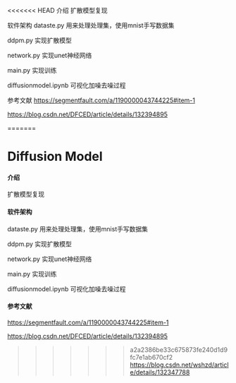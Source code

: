 <<<<<<< HEAD
介绍
扩散模型复现

软件架构
dataste.py 用来处理处理集，使用mnist手写数据集

ddpm.py 实现扩散模型

network.py 实现unet神经网络

main.py 实现训练

diffusionmodel.ipynb 可视化加噪去噪过程

参考文献
https://segmentfault.com/a/1190000043744225#item-1

https://blog.csdn.net/DFCED/article/details/132394895

=======
# Diffusion Model

#### 介绍
扩散模型复现


#### 软件架构
dataste.py 用来处理处理集，使用mnist手写数据集

ddpm.py 实现扩散模型

network.py 实现unet神经网络

main.py 实现训练

diffusionmodel.ipynb 可视化加噪去噪过程


#### 参考文献
https://segmentfault.com/a/1190000043744225#item-1

https://blog.csdn.net/DFCED/article/details/132394895

>>>>>>> a2a2386be33c675873fe240d1d9fc7e1ab670cf2
https://blog.csdn.net/wshzd/article/details/132347788